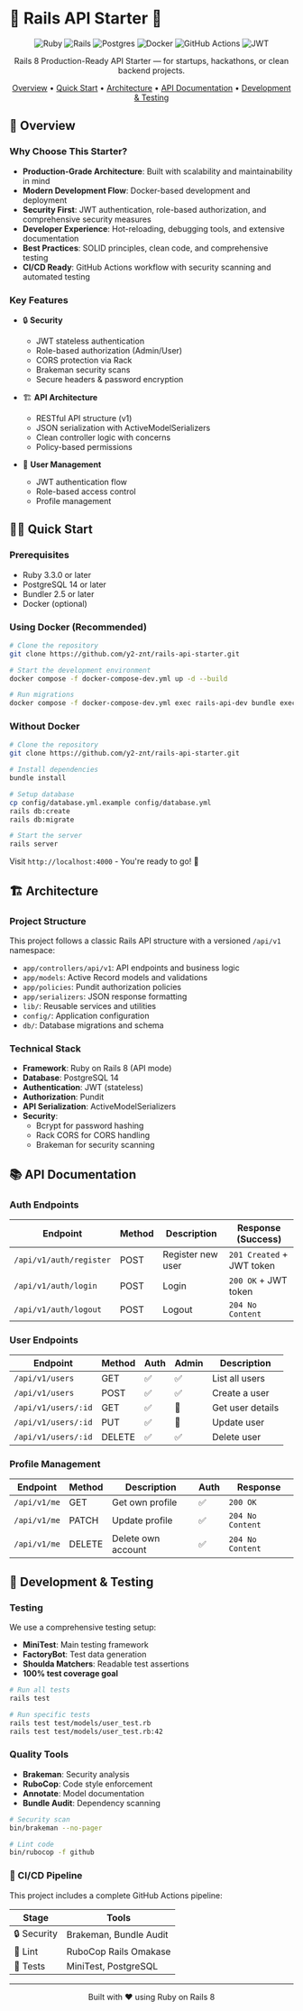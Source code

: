 # 💎 Rails API Starter 💎

<div align="center">

![Ruby](https://img.shields.io/badge/ruby-%23CC342D.svg?style=for-the-badge&logo=ruby&logoColor=white)
![Rails](https://img.shields.io/badge/rails-%23CC0000.svg?style=for-the-badge&logo=ruby-on-rails&logoColor=white)
![Postgres](https://img.shields.io/badge/postgres-%23316192.svg?style=for-the-badge&logo=postgresql&logoColor=white)
![Docker](https://img.shields.io/badge/docker-%230db7ed.svg?style=for-the-badge&logo=docker&logoColor=white)
![GitHub Actions](https://img.shields.io/badge/github%20actions-%232671E5.svg?style=for-the-badge&logo=githubactions&logoColor=white)
![JWT](https://img.shields.io/badge/JWT-black?style=for-the-badge&logo=JSON%20web%20tokens)

Rails 8 Production-Ready API Starter — for startups, hackathons, or clean backend projects.

[Overview](#-overview) •
[Quick Start](#-quick-start) •
[Architecture](#-architecture) •
[API Documentation](#-api-documentation) •
[Development & Testing](#-development--testing)

</div>

## 👀 Overview

### Why Choose This Starter?

- **Production-Grade Architecture**: Built with scalability and maintainability in mind
- **Modern Development Flow**: Docker-based development and deployment
- **Security First**: JWT authentication, role-based authorization, and comprehensive security measures
- **Developer Experience**: Hot-reloading, debugging tools, and extensive documentation
- **Best Practices**: SOLID principles, clean code, and comprehensive testing
- **CI/CD Ready**: GitHub Actions workflow with security scanning and automated testing

### Key Features

- 🔒 **Security**

  - JWT stateless authentication
  - Role-based authorization (Admin/User)
  - CORS protection via Rack
  - Brakeman security scans
  - Secure headers & password encryption

- 🏗️ **API Architecture**

  - RESTful API structure (v1)
  - JSON serialization with ActiveModelSerializers
  - Clean controller logic with concerns
  - Policy-based permissions

- 👥 **User Management**
  - JWT authentication flow
  - Role-based access control
  - Profile management

## 🤸‍♀️ Quick Start

### Prerequisites

- Ruby 3.3.0 or later
- PostgreSQL 14 or later
- Bundler 2.5 or later
- Docker (optional)

### Using Docker (Recommended)

```bash
# Clone the repository
git clone https://github.com/y2-znt/rails-api-starter.git

# Start the development environment
docker compose -f docker-compose-dev.yml up -d --build

# Run migrations
docker compose -f docker-compose-dev.yml exec rails-api-dev bundle exec rails db:migrate
```

### Without Docker

```bash
# Clone the repository
git clone https://github.com/y2-znt/rails-api-starter.git

# Install dependencies
bundle install

# Setup database
cp config/database.yml.example config/database.yml
rails db:create
rails db:migrate

# Start the server
rails server
```

Visit `http://localhost:4000` - You're ready to go! 🎉

## 🏗️ Architecture

### Project Structure

This project follows a classic Rails API structure with a versioned `/api/v1` namespace:

- `app/controllers/api/v1`: API endpoints and business logic
- `app/models`: Active Record models and validations
- `app/policies`: Pundit authorization policies
- `app/serializers`: JSON response formatting
- `lib/`: Reusable services and utilities
- `config/`: Application configuration
- `db/`: Database migrations and schema

### Technical Stack

- **Framework**: Ruby on Rails 8 (API mode)
- **Database**: PostgreSQL 14
- **Authentication**: JWT (stateless)
- **Authorization**: Pundit
- **API Serialization**: ActiveModelSerializers
- **Security**:
  - Bcrypt for password hashing
  - Rack CORS for CORS handling
  - Brakeman for security scanning

## 📚 API Documentation

### Auth Endpoints

| Endpoint                | Method | Description       | Response (Success)        |
| ----------------------- | ------ | ----------------- | ------------------------- |
| `/api/v1/auth/register` | POST   | Register new user | `201 Created` + JWT token |
| `/api/v1/auth/login`    | POST   | Login             | `200 OK` + JWT token      |
| `/api/v1/auth/logout`   | POST   | Logout            | `204 No Content`          |

### User Endpoints

| Endpoint            | Method | Auth | Admin | Description      |
| ------------------- | ------ | ---- | ----- | ---------------- |
| `/api/v1/users`     | GET    | ✅   | ✅    | List all users   |
| `/api/v1/users`     | POST   | ✅   | ✅    | Create a user    |
| `/api/v1/users/:id` | GET    | ✅   | 🚫    | Get user details |
| `/api/v1/users/:id` | PUT    | ✅   | 🚫    | Update user      |
| `/api/v1/users/:id` | DELETE | ✅   | ✅    | Delete user      |

### Profile Management

| Endpoint     | Method | Description        | Auth | Response         |
| ------------ | ------ | ------------------ | ---- | ---------------- |
| `/api/v1/me` | GET    | Get own profile    | ✅   | `200 OK`         |
| `/api/v1/me` | PATCH  | Update profile     | ✅   | `204 No Content` |
| `/api/v1/me` | DELETE | Delete own account | ✅   | `204 No Content` |

## 🧪 Development & Testing

### Testing

We use a comprehensive testing setup:

- **MiniTest**: Main testing framework
- **FactoryBot**: Test data generation
- **Shoulda Matchers**: Readable test assertions
- **100% test coverage goal**

```bash
# Run all tests
rails test

# Run specific tests
rails test test/models/user_test.rb
rails test test/models/user_test.rb:42
```

### Quality Tools

- **Brakeman**: Security analysis
- **RuboCop**: Code style enforcement
- **Annotate**: Model documentation
- **Bundle Audit**: Dependency scanning

```bash
# Security scan
bin/brakeman --no-pager

# Lint code
bin/rubocop -f github
```

### 🔄 CI/CD Pipeline

This project includes a complete GitHub Actions pipeline:

| Stage       | Tools                  |
| ----------- | ---------------------- |
| 🔒 Security | Brakeman, Bundle Audit |
| 🎨 Lint     | RuboCop Rails Omakase  |
| 🧪 Tests    | MiniTest, PostgreSQL   |

---

<div align="center">

Built with ❤️ using Ruby on Rails 8

</div>
